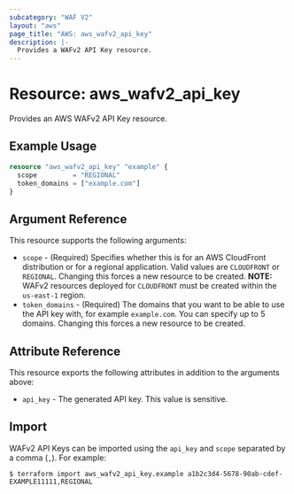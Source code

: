 ```yaml
---
subcategory: "WAF V2"
layout: "aws"
page_title: "AWS: aws_wafv2_api_key"
description: |-
  Provides a WAFv2 API Key resource.
---
```


# Resource: aws_wafv2_api_key

Provides an AWS WAFv2 API Key resource.

## Example Usage

```terraform
resource "aws_wafv2_api_key" "example" {
  scope         = "REGIONAL"
  token_domains = ["example.com"]
}
```

## Argument Reference

This resource supports the following arguments:

- `scope` - (Required) Specifies whether this is for an AWS CloudFront distribution or for a regional application. Valid values are `CLOUDFRONT` or `REGIONAL`. Changing this forces a new resource to be created. **NOTE:** WAFv2 resources deployed for `CLOUDFRONT` must be created within the `us-east-1` region.
- `token_domains` - (Required) The domains that you want to be able to use the API key with, for example `example.com`. You can specify up to 5 domains. Changing this forces a new resource to be created.

## Attribute Reference

This resource exports the following attributes in addition to the arguments above:

- `api_key` - The generated API key. This value is sensitive.

## Import

WAFv2 API Keys can be imported using the `api_key` and `scope` separated by a comma (`,`). For example:

```console
$ terraform import aws_wafv2_api_key.example a1b2c3d4-5678-90ab-cdef-EXAMPLE11111,REGIONAL
```
